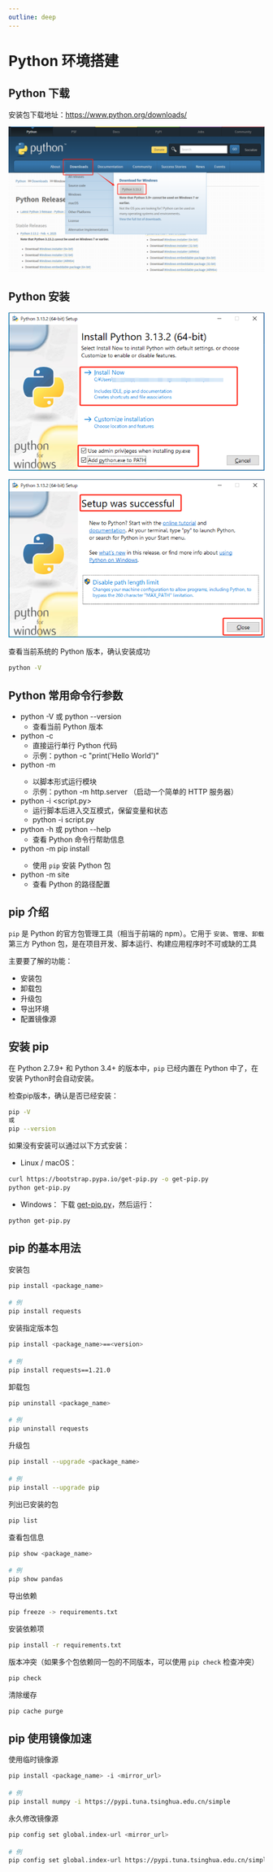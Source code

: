 ```yaml
---
outline: deep
---
```


# Python 环境搭建

## Python 下载

安装包下载地址：https://www.python.org/downloads/

![下载python](./images/python-install/1.png)

## Python 安装

![alt text](./images/python-install/2.png)

![alt text](./images/python-install/3.png)

查看当前系统的 Python 版本，确认安装成功

```bash
python -V
```

## Python 常用命令行参数

- python -V 或 python --version
  - 查看当前 Python 版本
- python -c <command>
  - 直接运行单行 Python 代码
  - 示例：python -c "print('Hello World')"
- python -m <module>
  - 以脚本形式运行模块
  - 示例：python -m http.server （启动一个简单的 HTTP 服务器）
- python -i <script.py>
  - 运行脚本后进入交互模式，保留变量和状态
  - python -i script.py
- python -h 或 python --help
  - 查看 Python 命令行帮助信息
- python -m pip install <package>
  - 使用 `pip` 安装 Python 包
- python -m site
  - 查看 Python 的路径配置
  
## pip 介绍

`pip` 是 Python 的官方包管理工具（相当于前端的 npm）。它用于 `安装`、`管理`、`卸载` 第三方 Python 包，是在项目开发、脚本运行、构建应用程序时不可或缺的工具

主要要了解的功能：

- 安装包
- 卸载包
- 升级包
- 导出环境
- 配置镜像源

## 安装 pip

在 Python 2.7.9+ 和 Python 3.4+ 的版本中，`pip` 已经内置在 Python 中了，在安装 Python时会自动安装。

检查pip版本，确认是否已经安装：

```bash
pip -V 
或
pip --version
```

如果没有安装可以通过以下方式安装：

- Linux / macOS：
```bash
curl https://bootstrap.pypa.io/get-pip.py -o get-pip.py
python get-pip.py
```

- Windows：
下载 [get-pip.py](https://bootstrap.pypa.io/get-pip.py)，然后运行：
```bash
python get-pip.py
```

## pip 的基本用法

安装包

```bash
pip install <package_name>

# 例
pip install requests
```

安装指定版本包

```bash
pip install <package_name>==<version>

# 例
pip install requests==1.21.0
```

卸载包

```bash
pip uninstall <package_name>

# 例
pip uninstall requests
```

升级包

```bash
pip install --upgrade <package_name>

# 例
pip install --upgrade pip
```

列出已安装的包

```bash
pip list
```

查看包信息

```bash
pip show <package_name>

# 例
pip show pandas
```

导出依赖

```bash
pip freeze -> requirements.txt
```

安装依赖项

```bash
pip install -r requirements.txt
```

版本冲突（如果多个包依赖同一包的不同版本，可以使用 `pip check` 检查冲突）

```bash
pip check
```

清除缓存

```bash
pip cache purge
```

## pip 使用镜像加速

使用临时镜像源

```bash
pip install <package_name> -i <mirror_url>

# 例
pip install numpy -i https://pypi.tuna.tsinghua.edu.cn/simple
```

永久修改镜像源

```bash
pip config set global.index-url <mirror_url>

# 例
pip config set global.index-url https://pypi.tuna.tsinghua.edu.cn/simple
```
